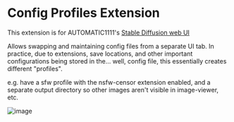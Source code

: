 # Config Profiles Extension

This extension is for AUTOMATIC1111's [Stable Diffusion web UI](https://github.com/AUTOMATIC1111/stable-diffusion-webui)

Allows swapping and maintaining config files from a separate UI tab. In practice, due to extensions, save locations, 
and other important configurations being stored in the... well, config file, this essentially creates different "profiles".

e.g. have a sfw profile with the nsfw-censor extension enabled, 
and a separate output directory so other images aren't visible in image-viewer, etc.

![image](https://user-images.githubusercontent.com/12982054/229304673-d1457c7d-346f-4bc9-8328-cdbf0d811c70.png)
